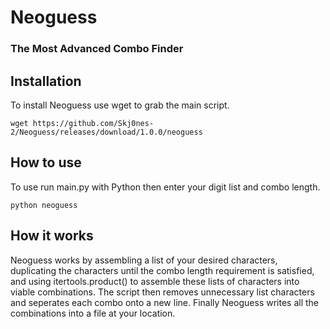 # Neoguess
### The Most Advanced Combo Finder

## Installation
To install Neoguess use wget to grab the main script.
```
wget https://github.com/Skj0nes-2/Neoguess/releases/download/1.0.0/neoguess
```

## How to use
To use run main.py with Python then enter your digit list and combo length.
```
python neoguess
```

## How it works
Neoguess works by assembling a list of your desired characters, duplicating the characters until the combo length requirement is satisfied, and using itertools.product() to assemble these lists of characters into viable combinations. The script then removes unnecessary list characters and seperates each combo onto a new line. Finally Neoguess writes all the combinations into a file at your location.
